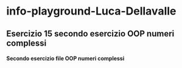 # info-playground-Luca-Dellavalle

## Esercizio 15 secondo esercizio OOP numeri complessi 
 
#### Secondo esercizio file OOP numeri complessi 

